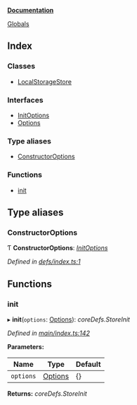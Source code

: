 **[Documentation](README.md)**

[Globals](README.md)

## Index

### Classes

* [LocalStorageStore](classes/localstoragestore.md)

### Interfaces

* [InitOptions](interfaces/initoptions.md)
* [Options](interfaces/options.md)

### Type aliases

* [ConstructorOptions](README.md#constructoroptions)

### Functions

* [init](README.md#init)

## Type aliases

###  ConstructorOptions

Ƭ **ConstructorOptions**: *[InitOptions](interfaces/initoptions.md)*

*Defined in [defs/index.ts:1](https://github.com/badbatch/cachemap/blob/13ed388/packages/local-storage/src/defs/index.ts#L1)*

## Functions

###  init

▸ **init**(`options`: [Options](interfaces/options.md)): *coreDefs.StoreInit*

*Defined in [main/index.ts:142](https://github.com/badbatch/cachemap/blob/13ed388/packages/local-storage/src/main/index.ts#L142)*

**Parameters:**

Name | Type | Default |
------ | ------ | ------ |
`options` | [Options](interfaces/options.md) |  {} |

**Returns:** *coreDefs.StoreInit*